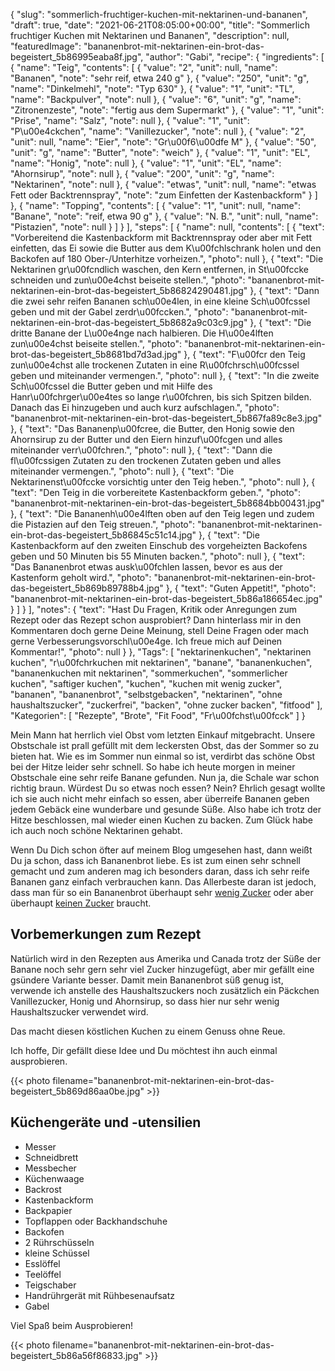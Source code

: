{
    "slug": "sommerlich-fruchtiger-kuchen-mit-nektarinen-und-bananen",
    "draft": true,
    "date": "2021-06-21T08:05:00+00:00",
    "title": "Sommerlich fruchtiger Kuchen mit Nektarinen und Bananen",
    "description": null,
    "featuredImage": "bananenbrot-mit-nektarinen-ein-brot-das-begeistert_5b86995eaba8f.jpg",
    "author": "Gabi",
    "recipe": {
        "ingredients": [
            {
                "name": "Teig",
                "contents": [
                    {
                        "value": "2",
                        "unit": null,
                        "name": "Bananen",
                        "note": "sehr reif, etwa 240 g"
                    },
                    {
                        "value": "250",
                        "unit": "g",
                        "name": "Dinkelmehl",
                        "note": "Typ 630"
                    },
                    {
                        "value": "1",
                        "unit": "TL",
                        "name": "Backpulver",
                        "note": null
                    },
                    {
                        "value": "6",
                        "unit": "g",
                        "name": "Zitronenzeste",
                        "note": "fertig aus dem Supermarkt"
                    },
                    {
                        "value": "1",
                        "unit": "Prise",
                        "name": "Salz",
                        "note": null
                    },
                    {
                        "value": "1",
                        "unit": "P\u00e4ckchen",
                        "name": "Vanillezucker",
                        "note": null
                    },
                    {
                        "value": "2",
                        "unit": null,
                        "name": "Eier",
                        "note": "Gr\u00f6\u00dfe M"
                    },
                    {
                        "value": "50",
                        "unit": "g",
                        "name": "Butter",
                        "note": "weich"
                    },
                    {
                        "value": "1",
                        "unit": "EL",
                        "name": "Honig",
                        "note": null
                    },
                    {
                        "value": "1",
                        "unit": "EL",
                        "name": "Ahornsirup",
                        "note": null
                    },
                    {
                        "value": "200",
                        "unit": "g",
                        "name": "Nektarinen",
                        "note": null
                    },
                    {
                        "value": "etwas",
                        "unit": null,
                        "name": "etwas Fett oder Backtrennspray",
                        "note": "zum Einfetten der Kastenbackform"
                    }
                ]
            },
            {
                "name": "Topping",
                "contents": [
                    {
                        "value": "1",
                        "unit": null,
                        "name": "Banane",
                        "note": "reif, etwa 90 g"
                    },
                    {
                        "value": "N. B.",
                        "unit": null,
                        "name": "Pistazien",
                        "note": null
                    }
                ]
            }
        ],
        "steps": [
            {
                "name": null,
                "contents": [
                    {
                        "text": "Vorbereitend die Kastenbackform mit Backtrennspray oder aber mit Fett einfetten, das Ei sowie die Butter aus dem K\u00fchlschrank holen und den Backofen auf 180 Ober-\/Unterhitze vorheizen.",
                        "photo": null
                    },
                    {
                        "text": "Die Nektarinen gr\u00fcndlich waschen, den Kern entfernen, in St\u00fccke schneiden und zun\u00e4chst beiseite stellen.",
                        "photo": "bananenbrot-mit-nektarinen-ein-brot-das-begeistert_5b86824290481.jpg"
                    },
                    {
                        "text": "Dann die zwei sehr reifen Bananen sch\u00e4len, in eine kleine Sch\u00fcssel geben und mit der Gabel zerdr\u00fccken.",
                        "photo": "bananenbrot-mit-nektarinen-ein-brot-das-begeistert_5b8682a9c03c9.jpg"
                    },
                    {
                        "text": "Die dritte Banane der L\u00e4nge nach halbieren. Die H\u00e4lften zun\u00e4chst beiseite stellen.",
                        "photo": "bananenbrot-mit-nektarinen-ein-brot-das-begeistert_5b8681bd7d3ad.jpg"
                    },
                    {
                        "text": "F\u00fcr den Teig zun\u00e4chst alle trockenen Zutaten in eine R\u00fchrsch\u00fcssel geben und miteinander vermengen.",
                        "photo": null
                    },
                    {
                        "text": "In die zweite Sch\u00fcssel die Butter geben und mit Hilfe des Hanr\u00fchrger\u00e4tes so lange r\u00fchren, bis sich Spitzen bilden. Danach das Ei hinzugeben und auch kurz aufschlagen.",
                        "photo": "bananenbrot-mit-nektarinen-ein-brot-das-begeistert_5b867fa89c8e3.jpg"
                    },
                    {
                        "text": "Das Bananenp\u00fcree, die Butter, den Honig sowie den Ahornsirup zu der Butter und den Eiern hinzuf\u00fcgen und alles miteinander verr\u00fchren.",
                        "photo": null
                    },
                    {
                        "text": "Dann die fl\u00fcssigen Zutaten zu den trockenen Zutaten geben und alles miteinander vermengen.",
                        "photo": null
                    },
                    {
                        "text": "Die Nektarinenst\u00fccke vorsichtig unter den Teig heben.",
                        "photo": null
                    },
                    {
                        "text": "Den Teig in die vorbereitete Kastenbackform geben.",
                        "photo": "bananenbrot-mit-nektarinen-ein-brot-das-begeistert_5b8684bb00431.jpg"
                    },
                    {
                        "text": "Die Bananenh\u00e4lften oben auf den Teig legen und zudem die Pistazien auf den Teig streuen.",
                        "photo": "bananenbrot-mit-nektarinen-ein-brot-das-begeistert_5b86845c51c14.jpg"
                    },
                    {
                        "text": "Die Kastenbackform auf den zweiten Einschub des vorgeheizten Backofens geben und 50 Minuten bis 55 Minuten backen.",
                        "photo": null
                    },
                    {
                        "text": "Das Bananenbrot etwas ausk\u00fchlen lassen, bevor es aus der Kastenform geholt wird.",
                        "photo": "bananenbrot-mit-nektarinen-ein-brot-das-begeistert_5b869b89788b4.jpg"
                    },
                    {
                        "text": "Guten Appetit!",
                        "photo": "bananenbrot-mit-nektarinen-ein-brot-das-begeistert_5b86a186654ec.jpg"
                    }
                ]
            }
        ],
        "notes": {
            "text": "Hast Du Fragen, Kritik oder Anregungen zum Rezept oder das Rezept schon ausprobiert? Dann hinterlass mir in den Kommentaren doch gerne Deine Meinung, stell Deine Fragen oder mach gerne Verbesserungsvorschl\u00e4ge. Ich freue mich auf Deinen Kommentar!",
            "photo": null
        }
    },
    "Tags": [
        "nektarinenkuchen",
        "nektarinen kuchen",
        "r\u00fchrkuchen mit nektarinen",
        "banane",
        "bananenkuchen",
        "bananenkuchen mit nektarinen",
        "sommerkuchen",
        "sommerlicher kuchen",
        "saftiger kuchen",
        "kuchen",
        "kuchen mit wenig zucker",
        "bananen",
        "bananenbrot",
        "selbstgebacken",
        "nektarinen",
        "ohne haushaltszucker",
        "zuckerfrei",
        "backen",
        "ohne zucker backen",
        "fitfood"
    ],
    "Kategorien": [
        "Rezepte",
        "Brote",
        "Fit Food",
        "Fr\u00fchst\u00fcck"
    ]
}

Mein Mann hat herrlich viel Obst vom letzten Einkauf mitgebracht. Unsere Obstschale ist prall gefüllt mit dem leckersten Obst, das der Sommer so zu bieten hat. Wie es im Sommer nun einmal so ist, verdirbt das schöne Obst bei der Hitze leider sehr schnell. So habe ich heute morgen in meiner Obstschale eine sehr reife Banane gefunden. Nun ja, die Schale war schon richtig braun. Würdest Du so etwas noch essen? Nein? Ehrlich gesagt wollte ich sie auch nicht mehr einfach so essen, aber überreife Bananen geben jedem Gebäck eine wunderbare und gesunde Süße. Also habe ich trotz der Hitze beschlossen, mal wieder einen Kuchen zu backen. Zum Glück habe ich auch noch schöne Nektarinen gehabt.

Wenn Du Dich schon öfter auf meinem Blog umgesehen hast, dann weißt Du ja schon, dass ich Bananenbrot liebe. Es ist zum einen sehr schnell gemacht und zum anderen mag ich besonders daran, dass ich sehr reife Bananen ganz einfach verbrauchen kann. Das Allerbeste daran ist jedoch, dass man für so ein Bananenbrot überhaupt sehr [wenig Zucker](https://kochfokus.de/artikel/kuerbis-bananen-brot-fuer-gute-laune/ "wenig Zucker") oder aber überhaupt [keinen Zucker](https://kochfokus.de/artikel/bananenbrot-mit-walnuessen/ "keinen Zucker") braucht.

## Vorbemerkungen zum Rezept

Natürlich wird in den Rezepten aus Amerika und Canada trotz der Süße der Banane noch sehr gern sehr viel Zucker hinzugefügt, aber mir gefällt eine gsündere Variante besser. Damit mein Bananenbrot süß genug ist, verwende ich anstelle des Haushaltszuckers noch zusätzlich ein Päckchen Vanillezucker, Honig und Ahornsirup, so dass hier nur sehr wenig Haushaltszucker verwendet wird.

Das macht diesen köstlichen Kuchen zu einem Genuss ohne Reue.

Ich hoffe, Dir gefällt diese Idee und Du möchtest ihn auch einmal ausprobieren.

{{< photo filename="bananenbrot-mit-nektarinen-ein-brot-das-begeistert_5b869d86aa0be.jpg" >}}

## Küchengeräte und -utensilien

- Messer
- Schneidbrett
- Messbecher
- Küchenwaage
- Backrost
- Kastenbackform
- Backpapier
- Topflappen oder Backhandschuhe
- Backofen
- 2 Rührschüsseln
- kleine Schüssel
- Esslöffel
- Teelöffel
- Teigschaber
- Handrührgerät mit Rühbesenaufsatz
- Gabel

Viel Spaß beim Ausprobieren!

{{< photo filename="bananenbrot-mit-nektarinen-ein-brot-das-begeistert_5b86a56f86833.jpg" >}}
